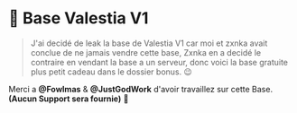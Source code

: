 # 🔎 Base Valestia V1

> J'ai decidé de leak la base de Valestia V1 car moi et zxnka avait conclue de ne jamais vendre cette base, Zxnka en a decidé le contraire en vendant la base a un serveur, donc voici la base gratuite plus petit cadeau dans le dossier bonus. 😉

Merci a **@Fowlmas** & **@JustGodWork** d'avoir travaillez sur cette Base. **(Aucun Support sera fournie)** 🧩

